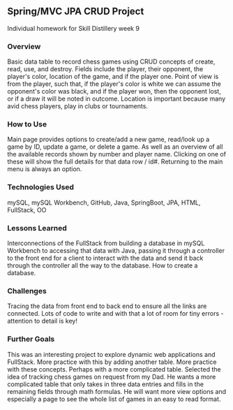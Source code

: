 ## Spring/MVC JPA CRUD Project

Individual homework for Skill Distillery week 9

### Overview
Basic data table to record chess games using CRUD concepts of create, read, use, and destroy. Fields include the player, their opponent, the player's color, location of the game, and if the player one. Point of view is from the player, such that, if the player's color is white we can assume the opponent's color was black, and if the player won, then the opponent lost, or if a draw it will be noted in outcome.
Location is important because many avid chess players, play in clubs or tournaments.

### How to Use
Main page provides options to create/add a new game, read/look up a game by ID, update a game, or delete a game. As well as an overview of all the available records shown by number and player name. Clicking on one of these will show the full details for that data row / id#.
Returning to the main menu is always an option.

### Technologies Used
mySQL, mySQL Workbench, GitHub, Java, SpringBoot, JPA, HTML, FullStack, OO

### Lessons Learned
Interconnections of the FullStack from building a database in mySQL Workbench to accessing that data with Java, passing it through a controller to the front end for a client to interact with the data and send it back through the controller all the way to the database.
How to create a database.

### Challenges
Tracing the data from front end to back end to ensure all the links are connected.
Lots of code to write and with that a lot of room for tiny errors - attention to detail is key!

### Further Goals
This was an interesting project to explore dynamic web applications and FullStack. More practice with this by adding another table.
More practice with these concepts. Perhaps with a more complicated table.
Selected the idea of tracking chess games on request from my Dad. He wants a more complicated table that only takes in three data entries and fills in the remaining fields through math formulas. He will want more view options and especially a page to see the whole list of games in an easy to read format. 
